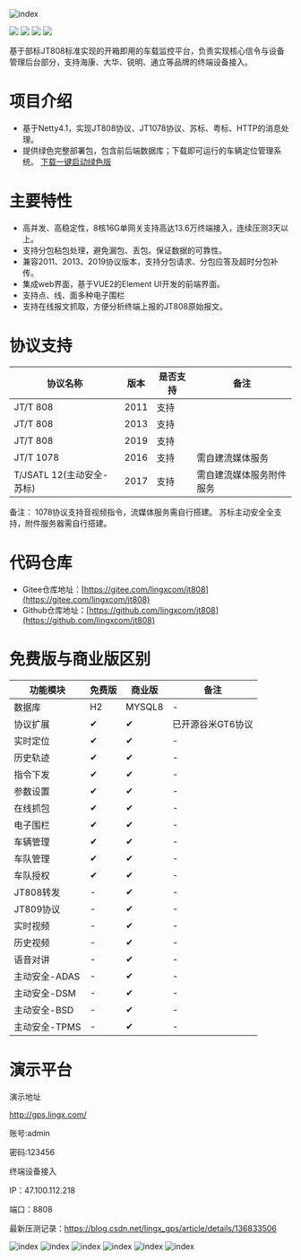 

![index](QQ20240415154120.png "index.png")
<p>
    <img src="https://img.shields.io/badge/JDK-1.8+-green.svg"/>
    <img src="https://img.shields.io/badge/License-Apache 2.0-green.svg"/>
    <img src="https://img.shields.io/badge/platform-linux%20|%20macos%20|%20windows-blue.svg" />
    <img src="https://img.shields.io/badge/QQ-283853318-blue"/>
</p>
基于部标JT808标准实现的开箱即用的车载监控平台，负责实现核心信令与设备管理后台部分，支持海康、大华、锐明、通立等品牌的终端设备接入。


# 项目介绍
* 基于Netty4.1，实现JT808协议、JT1078协议、苏标、粤标、HTTP的消息处理。
* 提供绿色完整部署包，包含前后端数据库；下载即可运行的车辆定位管理系统。 [下载一键启动绿色版](https://gitee.com/lingxcom/jt808/releases/download/3.0.0/jt808.zip)

# 主要特性

* 高并发、高稳定性，8核16G单网关支持高达13.6万终端接入，连续压测3天以上。
* 支持分包粘包处理，避免漏包、丢包。保证数据的可靠性。
* 兼容2011、2013、2019协议版本，支持分包请求、分包应答及超时分包补传。
* 集成web界面，基于VUE2的Element UI开发的前端界面。
* 支持点、线、面多种电子围栏
* 支持在线报文抓取，方便分析终端上报的JT808原始报文。

# 协议支持
|协议名称|版本|是否支持| 备注           |
|---|---|---|--------------|
|JT/T 808|2011|支持|
|JT/T 808|2013|支持|
|JT/T 808|2019|支持|
|JT/T 1078|2016|支持| 需自建流媒体服务     |
|T/JSATL 12(主动安全-苏标)|2017|支持| 需自建流媒体服务附件服务 |

备注：
1078协议支持音视频指令，流媒体服务需自行搭建。
苏标主动安全全支持，附件服务器需自行搭建。

# 代码仓库
* Gitee仓库地址：[https://gitee.com/lingxcom/jt808](https://gitee.com/lingxcom/jt808)
* Github仓库地址：[https://github.com/lingxcom/jt808](https://github.com/lingxcom/jt808)

# 免费版与商业版区别

| 功能模块 |免费版|商业版| 备注         |
|--|----|----|------------|
| 数据库 |H2|MYSQL8| -          |
| 协议扩展 |✔|✔| 已开源谷米GT6协议 |
| 实时定位 |✔|✔| -          |
| 历史轨迹 |✔|✔| -          |
| 指令下发 |✔|✔| -          |
| 参数设置 |✔|✔| -          |
| 在线抓包 |✔|✔| -          |
| 电子围栏 |✔|✔| -          |
| 车辆管理 |✔|✔| -          |
| 车队管理 |✔|✔| -          |
| 车队授权 |✔|✔| -          |
| JT808转发 |-|✔| -          |
| JT809协议 |-|✔| -          |
| 实时视频 |-|✔| -          |
| 历史视频 |-|✔| -          |
| 语音对讲 |-|✔| -          |
| 主动安全-ADAS |-|✔| -          |
| 主动安全-DSM |-|✔| -          |
| 主动安全-BSD |-|✔| -          |
| 主动安全-TPMS |-|✔| -          |
# 演示平台
演示地址

http://gps.lingx.com/

账号:admin

密码:123456

终端设备接入

IP：47.100.112.218

端口：8808

最新压测记录：https://blog.csdn.net/lingx_gps/article/details/136833506


![index](QQ20240415154340.png "index.png")
![index](QQ20240415154120.png "index.png")
![index](QQ20240415154208.png "index.png")
![index](QQ20240415154242.png "index.png")
![index](QQ20240415154628.png "index.png")
![index](QQ20240415155210.png "index.png")
